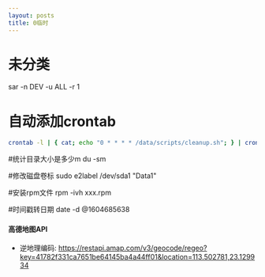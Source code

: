 ```yaml
---
layout: posts
title: 0临时
---
```


# 未分类
sar -n DEV -u ALL -r 1



# 自动添加crontab
```bash
crontab -l | { cat; echo "0 * * * * /data/scripts/cleanup.sh"; } | crontab -
```








#统计目录大小是多少m
du -sm

#修改磁盘卷标
sudo e2label /dev/sda1 "Data1"

#安装rpm文件
rpm -ivh xxx.rpm

#时间戳转日期
date -d @1604685638

#### 高德地图API
* 逆地理编码: https://restapi.amap.com/v3/geocode/regeo?key=41782f331ca7651be64145ba4a44ff01&location=113.502781,23.129934
